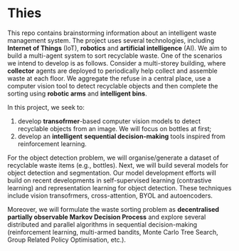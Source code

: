 # Thies

This repo contains brainstorming information about an intelligent waste management system. The project uses several technologies, including **Internet of Things** (IoT), **robotics**  and **artificial intelligence** (AI). We aim to build a multi-agent system to sort recyclable waste. One of the scenarios we intend to develop is as follows. Consider a multi-storey building, where __collector__ agents are deployed to periodically help collect and assemble waste at each floor. We aggregate the refuse in a central place, use a computer vision tool to detect recyclable objects and then complete the sorting using __robotic arms__ and __intelligent bins__.

In this project, we seek to:

1. develop **transofrmer**-based computer vision models to detect recyclable objects from an image. We will focus on bottles at first;
1. develop an __intelligent__ **sequential decision-making** tools inspired from reinforcement learning.

For the object detection problem, we will organise/generate a dataset of recyclable waste items (e.g., bottles). Next, we will build several models for object detection and segmentation. Our model development efforts will build on recent developments in self-supervised learning (contrastive learning) and representation learning for object detection. These techniques include vision transofrmers, cross-attention, BYOL and autoencoders.  

Moreover, we will formulate the waste sorting problem as **decentralised partially observable Markov Decision Process** and explore several distributed and parallel algorithms in sequential decision-making (reinforcement learning, multi-armed bandits, Monte Carlo Tree Search, Group Related Policy Optimisation, etc.). 
